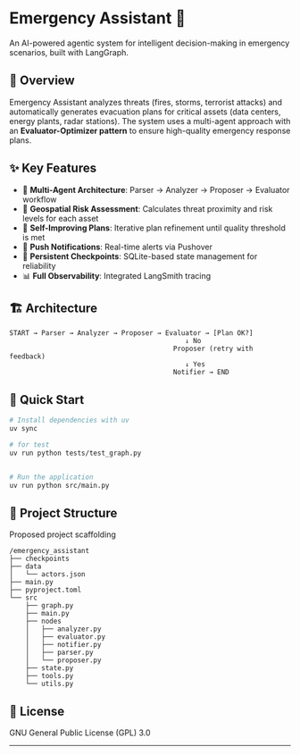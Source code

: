 # Emergency Assistant 🚨

An AI-powered agentic system for intelligent decision-making in emergency scenarios, built with LangGraph.

## 🎯 Overview

Emergency Assistant analyzes threats (fires, storms, terrorist attacks) and automatically generates evacuation plans for critical assets (data centers, energy plants, radar stations). The system uses a multi-agent approach with an **Evaluator-Optimizer pattern** to ensure high-quality emergency response plans.

## ✨ Key Features

- 🤖 **Multi-Agent Architecture**: Parser → Analyzer → Proposer → Evaluator workflow
- 📍 **Geospatial Risk Assessment**: Calculates threat proximity and risk levels for each asset
- 🔄 **Self-Improving Plans**: Iterative plan refinement until quality threshold is met
- 📲 **Push Notifications**: Real-time alerts via Pushover
- 💾 **Persistent Checkpoints**: SQLite-based state management for reliability
- 📊 **Full Observability**: Integrated LangSmith tracing
<!-- - 🎨 **Interactive UI**: Gradio interface with map visualization -->

## 🏗️ Architecture

```
START → Parser → Analyzer → Proposer → Evaluator → [Plan OK?]
                                            ↓ No
                                         Proposer (retry with feedback)
                                            ↓ Yes
                                         Notifier → END
```

## 🚀 Quick Start

```bash
# Install dependencies with uv
uv sync

# for test
uv run python tests/test_graph.py


# Run the application
uv run python src/main.py
```

## 📁 Project Structure
Proposed project scaffolding
```
/emergency_assistant
├── checkpoints
├── data
│   └── actors.json
├── main.py
├── pyproject.toml
└── src
    ├── graph.py
    ├── main.py
    ├── nodes
    │   ├── analyzer.py
    │   ├── evaluator.py
    │   ├── notifier.py
    │   ├── parser.py
    │   └── proposer.py
    ├── state.py
    ├── tools.py
    └── utils.py
```

## 📝 License

GNU General Public License (GPL) 3.0

---

